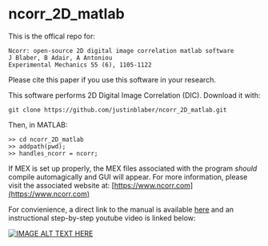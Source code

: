 # ncorr_2D_matlab

This is the offical repo for:

```
Ncorr: open-source 2D digital image correlation matlab software
J Blaber, B Adair, A Antoniou
Experimental Mechanics 55 (6), 1105-1122
```

Please cite this paper if you use this software in your research.

This software performs 2D Digital Image Correlation (DIC). Download it with:

```
git clone https://github.com/justinblaber/ncorr_2D_matlab.git
```

Then, in MATLAB:

```
>> cd ncorr_2D_matlab
>> addpath(pwd);
>> handles_ncorr = ncorr;
```

If MEX is set up properly, the MEX files associated with the program *should* compile automagically and GUI will appear. For more information, please visit the associated website at: [https://www.ncorr.com](https://www.ncorr.com)

For convienience, a direct link to the manual is available [here](http://www.ncorr.com/download/ncorrmanual_v1_2_2.pdf) and an instructional step-by-step youtube video is linked below:

[![IMAGE ALT TEXT HERE](http://img.youtube.com/vi/cXfeiBXjN18/0.jpg)](http://www.youtube.com/watch?v=cXfeiBXjN18)


